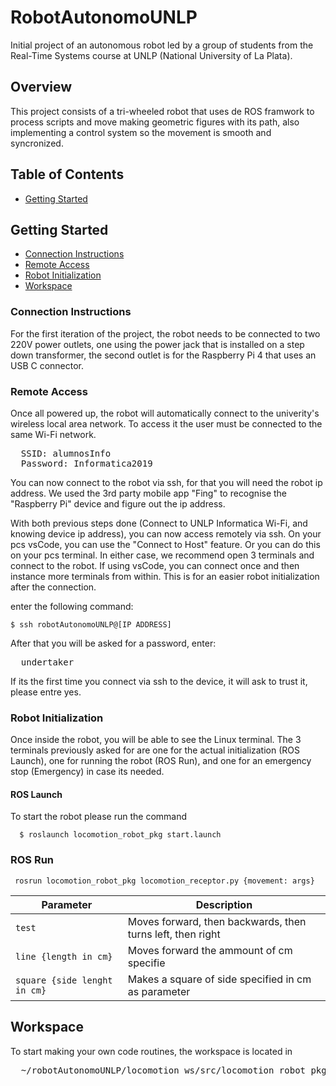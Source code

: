 # RobotAutonomoUNLP
Initial project of an autonomous robot led by a group of students from the Real-Time Systems course at UNLP (National University of La Plata).

## Overview
This project consists of a tri-wheeled robot that uses de ROS framwork to process scripts and move making geometric figures with its path, also implementing a control system so the movement is smooth and syncronized.

## Table of Contents

- [Getting Started](#getting-started)


## Getting Started

- [Connection Instructions](#connection-instructions)
- [Remote Access](#remote-access)
- [Robot Initialization](#robot-initialization)
- [Workspace](#workspace)

### Connection Instructions

For the first iteration of the project, the robot needs to be connected to two 220V power outlets, one using the power jack that is installed on a step down transformer, the second outlet is for the Raspberry Pi 4 that uses an USB C connector.

### Remote Access

Once all powered up, the robot will automatically connect to the univerity's wireless local area network.
To access it the user must be connected to the same Wi-Fi network.
<pre>
  SSID: alumnosInfo
  Password: Informatica2019
</pre>

You can now connect to the robot via ssh, for that you will need the robot ip address.
We used the 3rd party mobile app "Fing" to recognise the "Raspberry Pi" device and figure out the ip address.

With both previous steps done (Connect to UNLP Informatica Wi-Fi, and knowing device ip address), you can now access remotely via ssh.
On your pcs vsCode, you can use the "Connect to Host" feature. Or you can do this on your pcs terminal.
In either case, we recommend open 3 terminals and connect to the robot. If using vsCode, you can connect once and then instance more terminals from within.
This is for an easier robot initialization after the connection.

enter the following command:

```
$ ssh robotAutonomoUNLP@[IP ADDRESS]
```

After that you will be asked for a password, enter:
<pre>
  undertaker
</pre>

If its the first time you connect via ssh to the device, it will ask to trust it, please entre yes.

### Robot Initialization

Once inside the robot, you will be able to see the Linux terminal.
The 3 terminals previously asked for are one for the actual initialization (ROS Launch), one for running the robot (ROS Run), and one for an emergency stop (Emergency) in case its needed.

#### ROS Launch

To start the robot please run the command

```
  $ roslaunch locomotion_robot_pkg start.launch
```

### ROS Run

```
 rosrun locomotion_robot_pkg locomotion_receptor.py {movement: args} 
```

| Parameter                     | Description                                               |
|-------------------------------|-----------------------------------------------------------|
| `test`                        | Moves forward, then backwards, then turns left, then right|
| `line {length in cm}`         | Moves forward the ammount of cm specifie                  |
| `square {side lenght in cm}`  | Makes a square of side specified in cm as parameter       |


## Workspace

To start making your own code routines, the workspace is located in
<pre>
  ~/robotAutonomoUNLP/locomotion_ws/src/locomotion_robot_pkg/src/
</pre>

